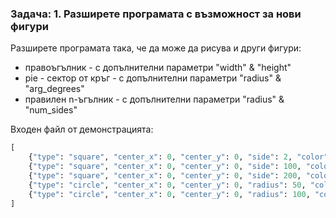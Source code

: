 ### Задача: 1. Разширете програмата с възможност за нови фигури

Разширете програмата така, че да може да рисува и други фигури:

- правоъгълник - с допълнителни параметри "width" & "height"
- pie - сектор от кръг - с допълнителни параметри "radius" & "arg_degrees"
- правилен n-ъгълник - с допълнителни параметри "radius" & "num_sides"

Входен файл от демонстрацията:

```python
[
    {"type": "square", "center_x": 0, "center_y": 0, "side": 2, "color": "black"},
    {"type": "square", "center_x": 0, "center_y": 0, "side": 100, "color": "red"},
    {"type": "square", "center_x": 0, "center_y": 0, "side": 200, "color": "blue"},
    {"type": "circle", "center_x": 0, "center_y": 0, "radius": 50, "color": "blue"},
    {"type": "circle", "center_x": 0, "center_y": 0, "radius": 100, "color": "red"}
]
```
